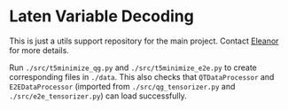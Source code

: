 # Laten Variable Decoding

This is just a utils support repository for the main project.
Contact [Eleanor](https://www.elejiang.me/) for more details.

Run `./src/t5minimize_qg.py` and `./src/t5minimize_e2e.py` to create corresponding files in `./data`.
This also checks that `QTDataProcessor` and `E2EDataProcessor` (imported from `./src/qg_tensorizer.py` and `./src/e2e_tensorizer.py`) can load successfully.
